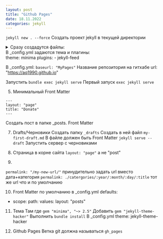 ```yaml
---
layout: post
title: "Github Pages"
date: 18.11.2022
categories: jekyll
---
```



`jekyll new . --force` Создать проект jekyll в текущей директории
<details>
<summary>
Сразу создадутся файлы:
</summary>
    _posts
    _config.yml
    .gitignore
    404.html
    about.markdown
    Gemfile
    Gemfile.lock
    index.markdown
    README.md
</details>
<summary>
В _config.yml задаются тема и плагины:
</summary>
    theme: minima
    plugins:
    - jekyll-feed
</details>

В _config.yml:
`baseurl: "MyPages"` Название репозитория на гитхабе
url: "https://aq1990.github.io"

Запустить
`bundle exec jekyll serve` Первый запуск
`exec jekyll serve`

5. Минимальный Front Matter
```
---
layout: "page"
title: "Donate"
---
```

Создать пост в папке _posts.
Front Matter

7. Drafts/Черновики
Создать папку `_drafts`
Создать в ней файл `my-first-draft.md`
В файле должен быть Front Matter
`jekyll serve --draft` Запустить сервер с черновиками

8. Страница в корне сайта
`layout: "page"` а не "post"

9. 
`permalink: "/my-new-url/"` принудительно задать url вместо дата+категория
`permalink: ./catergories/:year/:month/:day/:title` тот же url что и по умолчанию

10. Front Matter по умолчанию
в _config.yml
defaults:
  -
    scope:
      path:
    values:
      layout: "posts"

11. Тема
Там где `gem "minima", "~> 2.5"`
Добавить `gem "jekyll-theme-hacker"`
Выполнить `bundle install`
В _config.yml
theme: jekyll-theme-hacker

19. Github Pages
    Ветка git должна называться `gh_pages`